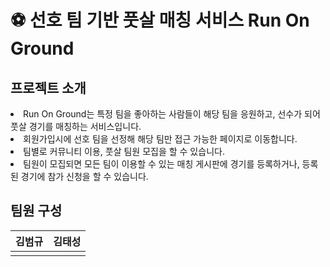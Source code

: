 <h1>⚽ 선호 팀 기반 풋살 매칭 서비스 Run On Ground</h1>

<h2>프로젝트 소개</h2>
<div>
  <ui>
    <li>Run On Ground는 특정 팀을 좋아하는 사람들이 해당 팀을 응원하고, 선수가 되어 풋살 경기를 매칭하는 서비스입니다.</li>
    <li>회원가입시에 선호 팀을 선정해 해당 팀만 접근 가능한 페이지로 이동합니다.</li>
    <li>팀별로 커뮤니티 이용, 풋살 팀원 모집을 할 수 있습니다.</li>
    <li>팀원이 모집되면 모든 팀이 이용할 수 있는 매칭 게시판에 경기를 등록하거나, 등록된 경기에 참가 신청을 할 수 있습니다.</li>
  </ui>
</div>

<h2>팀원 구성</h2>
<table>
  <thead>
    <tr>
      <th>김범규</th>
      <th>김태성</th>
    </tr>
  </thead>
  <tbody>
    <tr>
      <td></td>
      <td></td>
    </tr>
  </tbody>
</table>
